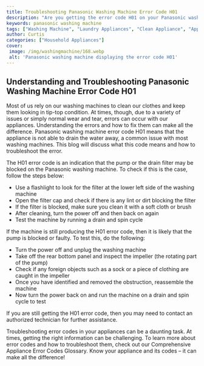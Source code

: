 ```yaml
---
title: Troubleshooting Panasonic Washing Machine Error Code H01
description: "Are you getting the error code H01 on your Panasonic washing machine Find out what it means and what you can do to fix it in this blog post"
keywords: panasonic washing machine
tags: ["Washing Machine", "Laundry Appliances", "Clean Appliance", "Appliance Brand"]
author: Curtis
categories: ["Household Appliances"]
cover: 
 image: /img/washingmachine/168.webp
 alt: 'Panasonic washing machine displaying the error code H01'
---
```

## Understanding and Troubleshooting Panasonic Washing Machine Error Code H01

Most of us rely on our washing machines to clean our clothes and keep them looking in tip-top condition. At times, though, due to a variety of issues or simply normal wear and tear, errors can occur with our appliances. Understanding the errors and how to fix them can make all the difference. Panasonic washing machine error code H01 means that the appliance is not able to drain the water away, a common issue with most washing machines. This blog will discuss what this code means and how to troubleshoot the error. 

The H01 error code is an indication that the pump or the drain filter may be blocked on the Panasonic washing machine. To check if this is the case, follow the steps below:

- Use a flashlight to look for the filter at the lower left side of the washing machine 
- Open the filter cap and check if there is any lint or dirt blocking the filter 
- If the filter is blocked, make sure you clean it with a soft cloth or brush 
- After cleaning, turn the power off and then back on again
- Test the machine by running a drain and spin cycle

If the machine is still producing the H01 error code, then it is likely that the pump is blocked or faulty. To test this, do the following:

- Turn the power off and unplug the washing machine
- Take off the rear bottom panel and inspect the impeller (the rotating part of the pump) 
- Check if any foreign objects such as a sock or a piece of clothing are caught in the impeller
- Once you have identified and removed the obstruction, reassemble the machine 
- Now turn the power back on and run the machine on a drain and spin cycle to test

If you are still getting the H01 error code, then you may need to contact an authorized technician for further assistance. 

Troubleshooting error codes in your appliances can be a daunting task. At times, getting the right information can be challenging. To learn more about error codes and how to troubleshoot them, check out our Comprehensive Appliance Error Codes Glossary. Know your appliance and its codes – it can make all the difference!
